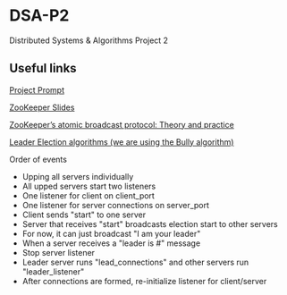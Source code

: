 # DSA-P2
Distributed Systems &amp; Algorithms Project 2

## Useful links
[Project Prompt](http://www.cs.rpi.edu/~pattes3/dsa_fall2016/DSAFall2016Project2.pdf)

[ZooKeeper Slides](http://www.cs.rpi.edu/~pattes3/dsa_fall2016/Zookeeper.pdf)

[ZooKeeper’s atomic broadcast protocol: Theory and practice](http://www.tcs.hut.fi/Studies/T-79.5001/reports/2012-deSouzaMedeiros.pdf)

[Leader Election algorithms (we are using the Bully algorithm)](http://www.cs.rpi.edu/~pattes3/dsa_fall2016/LeaderElection.pdf)


Order of events
- Upping all servers individually
 - All upped servers start two listeners
  - One listener for client on client_port
  - One listener for server connections on server_port
- Client sends "start" to one server
- Server that receives "start" broadcasts election start to other servers
 - For now, it can just broadcast "I am your leader"
- When a server receives a "leader is #" message
 - Stop server listener
 - Leader server runs "lead\_connections" and other servers run "leader\_listener"
- After connections are formed, re-initialize listener for client/server
